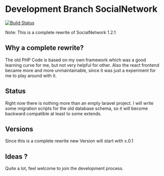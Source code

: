 # Development Branch SocialNetwork 

[![Build Status](https://travis-ci.org/andreas83/SocialNetwork.svg?branch=dev)](https://travis-ci.org/andreas83/SocialNetwork)

Note:
This is a complete rewrite of SocialNetwork 1.2.1 


 ## Why a complete rewrite? 
 
 The old PHP Code is based on my own framework which was a good learning curve for me, but not very helpful for other. 
 Also the react frontend  became more and more unmaintainable, since it was just a experiment for me to play around with it. 
 
 ## Status
 
 Right now there is nothing more than an empty laravel project. 
 I will write some migration scripts for the old database schema, so it will become backward compatible at least to some extends.

 ## Versions
 
 Since this is a complete rewrite new Version will start with x.0.1
 
 ## Ideas ? 
 
 Quite a lot, feel welcome to join the development process. 
 
 
 

